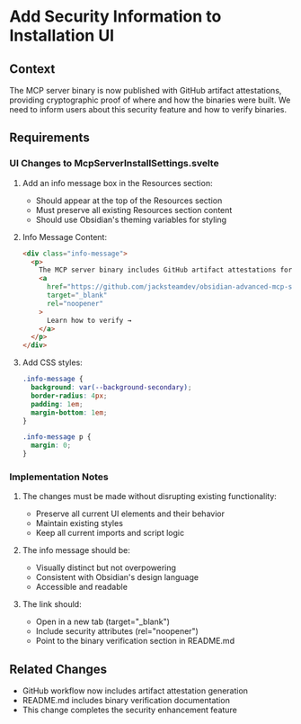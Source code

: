 # Add Security Information to Installation UI

## Context
The MCP server binary is now published with GitHub artifact attestations, providing cryptographic proof of where and how the binaries were built. We need to inform users about this security feature and how to verify binaries.

## Requirements

### UI Changes to McpServerInstallSettings.svelte

1. Add an info message box in the Resources section:
   - Should appear at the top of the Resources section
   - Must preserve all existing Resources section content
   - Should use Obsidian's theming variables for styling

2. Info Message Content:
   ```html
   <div class="info-message">
     <p>
       The MCP server binary includes GitHub artifact attestations for security verification.
       <a
         href="https://github.com/jacksteamdev/obsidian-advanced-mcp-server#binary-verification"
         target="_blank"
         rel="noopener"
       >
         Learn how to verify →
       </a>
     </p>
   </div>
   ```

3. Add CSS styles:
   ```css
   .info-message {
     background: var(--background-secondary);
     border-radius: 4px;
     padding: 1em;
     margin-bottom: 1em;
   }

   .info-message p {
     margin: 0;
   }
   ```

### Implementation Notes

1. The changes must be made without disrupting existing functionality:
   - Preserve all current UI elements and their behavior
   - Maintain existing styles
   - Keep all current imports and script logic

2. The info message should be:
   - Visually distinct but not overpowering
   - Consistent with Obsidian's design language
   - Accessible and readable

3. The link should:
   - Open in a new tab (target="_blank")
   - Include security attributes (rel="noopener")
   - Point to the binary verification section in README.md

## Related Changes
- GitHub workflow now includes artifact attestation generation
- README.md includes binary verification documentation
- This change completes the security enhancement feature
